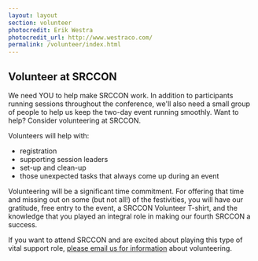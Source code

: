 ```yaml
---
layout: layout
section: volunteer
photocredit: Erik Westra
photocredit_url: http://www.westraco.com/
permalink: /volunteer/index.html
---
```

## Volunteer at SRCCON

We need YOU to help make SRCCON work. In addition to participants running sessions throughout the conference, we'll also need a small group of people to help us keep the two-day event running smoothly. Want to help? Consider volunteering at SRCCON.

Volunteers will help with:

* registration
* supporting session leaders
* set-up and clean-up
* those unexpected tasks that always come up during an event

Volunteering will be a significant time commitment. For offering that time and missing out on some (but not all!) of the festivities, you will have our gratitude, free entry to the event, a SRCCON Volunteer T-shirt, and the knowledge that you played an integral role in making our fourth SRCCON a success.

If you want to attend SRCCON and are excited about playing this type of vital support role, [please email us for information](mailto:srccon@opennews.org) about volunteering.
